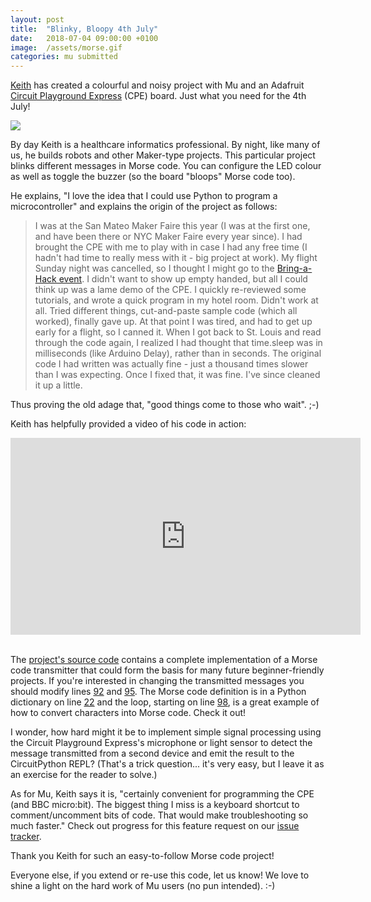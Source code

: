 ```yaml
---
layout: post
title:  "Blinky, Bloopy 4th July"
date:   2018-07-04 09:00:00 +0100
image:  /assets/morse.gif
categories: mu submitted
---
```


[Keith](https://github.com/KFW) has created a colourful and noisy project with
Mu and an Adafruit
[Circuit Playground Express](https://www.adafruit.com/product/3333) (CPE)
board. Just what you need for the 4th July!

<img src="/assets/morse.gif"/>

By day Keith is a healthcare informatics professional. By night, like many
of us, he builds robots and other Maker-type projects. This particular project
blinks different messages in Morse code. You can configure the LED colour as
well as toggle the buzzer (so the board "bloops" Morse code too).

He explains, "I love the idea that I could use Python to program a
microcontroller" and explains the origin of the project as follows:

> I was at the San Mateo Maker Faire this year (I was at the first one, and
> have been there or NYC Maker Faire every year since). I had brought the CPE
> with me to play with in case I had any free time (I hadn't had time to really
> mess with it - big project at work). My flight Sunday night was cancelled, so
> I thought I might go to the [Bring-a-Hack event](http://blog.oshpark.com/2018/04/13/bring-a-hack/).
> I didn't want to show up empty handed, but all I could think up was a lame
> demo of the CPE. I quickly re-reviewed some tutorials, and wrote a quick
> program in my hotel room. Didn't work at all. Tried different things,
> cut-and-paste sample code (which all worked), finally gave up. At that point
> I was tired, and had to get up early for a flight, so I canned it. When I got
> back to St. Louis and read through the code again, I realized I had thought
> that time.sleep was in milliseconds (like Arduino Delay), rather than in
> seconds. The original code I had written was actually fine - just a thousand
> times slower than I was expecting. Once I fixed that, it was fine. I've
> since cleaned it up a little.

Thus proving the old adage that, "good things come to those who wait". ;-)

Keith has helpfully provided a video of his code in action:

<div class="video-container">
<iframe width="560" height="315" src="https://www.youtube-nocookie.com/embed/EHyXZPKgJ-s?rel=0" frameborder="0" allow="autoplay; encrypted-media" allowfullscreen></iframe>
</div><br/>


The [project's source code](https://github.com/KFW/LAME) contains a complete
implementation of a Morse code transmitter that could form the basis for many
future beginner-friendly projects. If you're interested in
changing the transmitted messages you should modify lines
[92](https://github.com/KFW/LAME/blob/master/code.py#L92) and
[95](https://github.com/KFW/LAME/blob/master/code.py#L95). The Morse code
definition is in a Python dictionary on line [22](https://github.com/KFW/LAME/blob/master/code.py#L22)
and the loop, starting on line [98](https://github.com/KFW/LAME/blob/master/code.py#L98),
is a great example of how to convert characters into Morse code. Check it out!

I wonder, how hard might it be to implement simple signal processing
using the Circuit Playground Express's microphone or light sensor to detect the
message transmitted from a second device and emit the result to the
CircuitPython REPL? (That's a trick question... it's very easy, but I leave it
as an exercise for the reader to solve.)

As for Mu, Keith says it is, "certainly convenient for programming the CPE (and
BBC micro:bit). The biggest thing I miss is a keyboard shortcut to
comment/uncomment bits of code. That would make troubleshooting so much
faster." Check out progress for this feature request on our
[issue tracker](https://github.com/mu-editor/mu/issues/516).

Thank you Keith for such an easy-to-follow Morse code project!

Everyone else, if you extend or re-use this code, let us know! We love to shine
a light on the hard work of Mu users (no pun intended). :-)

